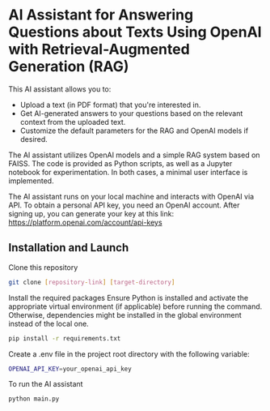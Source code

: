 # AI Assistant for Answering Questions about Texts Using OpenAI with Retrieval-Augmented Generation (RAG)

This AI assistant allows you to:
* Upload a text (in PDF format) that you're interested in.
* Get AI-generated answers to your questions based on the relevant context from the uploaded text.
* Customize the default parameters for the RAG and OpenAI models if desired.

The AI assistant utilizes OpenAI models and a simple RAG system based on FAISS. The code is provided as Python scripts, as well as a Jupyter notebook for experimentation. In both cases, a minimal user interface is implemented.

The AI assistant runs on your local machine and interacts with OpenAI via API. To obtain a personal API key, you need an OpenAI account. After signing up, you can generate your key at this link: https://platform.openai.com/account/api-keys

## Installation and Launch

Clone this repository
```bash
git clone [repository-link] [target-directory]
```

Install the required packages
Ensure Python is installed and activate the appropriate virtual environment (if applicable) before running the command. Otherwise, dependencies might be installed in the global environment instead of the local one.
```bash
pip install -r requirements.txt
```

Create a .env file in the project root directory with the following variable:
```bash
OPENAI_API_KEY=your_openai_api_key
```

To run the AI assistant
```bash
python main.py
```

